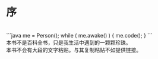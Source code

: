 # 序

<br>
```java
me = Person();
while ( me.awake() ) {
    me.code();
}
```

<br>
本书不是百科全书，只是我生活中遇到的一颗颗珍珠。

<br>
本书不会有大段的文字粘贴。与其复制粘贴不如提供链接。

